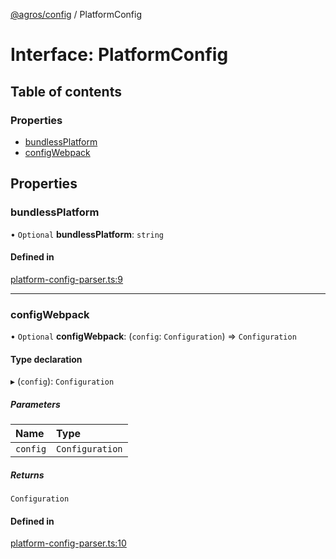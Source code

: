 [@agros/config](../index.md) / PlatformConfig

# Interface: PlatformConfig

## Table of contents

### Properties

- [bundlessPlatform](PlatformConfig.md#bundlessplatform)
- [configWebpack](PlatformConfig.md#configwebpack)

## Properties

### <a id="bundlessplatform" name="bundlessplatform"></a> bundlessPlatform

• `Optional` **bundlessPlatform**: `string`

#### Defined in

[platform-config-parser.ts:9](https://github.com/agrosjs/agros/blob/308fc0e/packages/agros-config/src/platform-config-parser.ts#L9)

___

### <a id="configwebpack" name="configwebpack"></a> configWebpack

• `Optional` **configWebpack**: (`config`: `Configuration`) => `Configuration`

#### Type declaration

▸ (`config`): `Configuration`

##### Parameters

| Name | Type |
| :------ | :------ |
| `config` | `Configuration` |

##### Returns

`Configuration`

#### Defined in

[platform-config-parser.ts:10](https://github.com/agrosjs/agros/blob/308fc0e/packages/agros-config/src/platform-config-parser.ts#L10)
